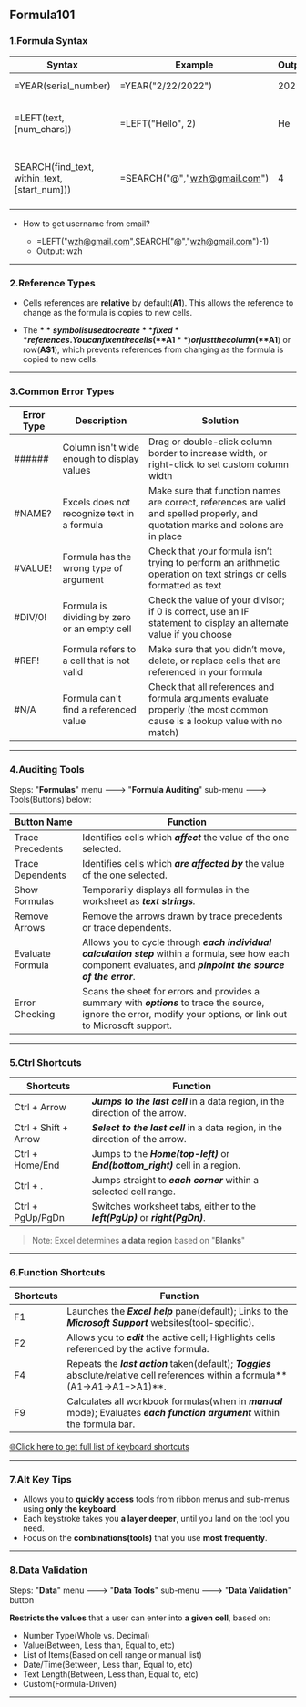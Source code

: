 ## Formula101

### 1.Formula Syntax

| Syntax                                       | Example                      | Output | Description                                          |
| -------------------------------------------- | ---------------------------- | ------ | ---------------------------------------------------- |
| =YEAR(serial_number)                         | =YEAR("2/22/2022")           | 2022   | Get year of date                                     |
| =LEFT(text, [num_chars])                     | =LEFT("Hello", 2)            | He     | Get characters of text from left                     |
| SEARCH(find_text, within_text, [start_num])) | =SEARCH("@","wzh@gmail.com") | 4      | Get the order of the specified character in the text |

- How to get username from email?

  - =LEFT("wzh@gmail.com",SEARCH("@","wzh@gmail.com")-1)
  - Output: wzh

------

### 2.Reference Types

- Cells references are **relative** by default(**A1**). This allows the reference to change as the formula is copies to new cells.

- The **$** symbol is used to create **fixed** references. You can fix entire cells(**$A$1**) or just the column(**$A1**) or row(**A$1**), which prevents references from changing as the formula is copied to new cells.


------

### 3.Common Error Types

| Error Type | Description                                  | Solution                                                     |
| ---------- | -------------------------------------------- | ------------------------------------------------------------ |
| ######     | Column isn't wide enough to display values   | Drag or double-click column border to increase width, or right-click to set custom column width |
| #NAME?     | Excels does not recognize text in a formula  | Make sure that function names are correct, references are valid and spelled properly, and quotation marks and colons are in place |
| #VALUE!    | Formula has the wrong type of argument       | Check that your formula isn’t trying to perform an arithmetic operation on text strings or cells formatted as text |
| #DIV/0!    | Formula is dividing by zero or an empty cell | Check the value of your divisor; if 0 is correct, use an IF statement to display an alternate value if you choose |
| #REF!      | Formula refers to a cell that is not valid   | Make sure that you didn’t move, delete, or replace cells that are referenced in your formula |
| #N/A       | Formula can't find a referenced value        | Check that all references and formula arguments evaluate properly (the most common cause is a lookup value with no match) |

------

### 4.Auditing Tools

Steps: "**Formulas**" menu ---> "**Formula Auditing**" sub-menu ---> Tools(Buttons) below:

| Button Name      | Function                                                     |
| ---------------- | ------------------------------------------------------------ |
| Trace Precedents | Identifies cells which ***affect*** the value of the one selected. |
| Trace Dependents | Identifies cells which ***are affected by*** the value of the one selected. |
| Show Formulas    | Temporarily displays all formulas in the worksheet as ***text strings**.* |
| Remove Arrows    | Remove the arrows drawn by trace precedents or trace dependents. |
| Evaluate Formula | Allows you to cycle through ***each individual calculation step*** within a formula, see how each component evaluates, and ***pinpoint the source of the error***. |
| Error Checking   | Scans the sheet for errors and provides a summary with ***options*** to trace the source, ignore the error, modify your options, or link out to Microsoft support. |

------

### 5.Ctrl Shortcuts

| Shortcuts            | Function                                                     |
| -------------------- | ------------------------------------------------------------ |
| Ctrl + Arrow         | ***Jumps to the last cell*** in a data region, in the direction of the arrow. |
| Ctrl + Shift + Arrow | ***Select to the last cell*** in a data region, in the direction of the arrow. |
| Ctrl + Home/End      | Jumps to the ***Home(top-left)*** or ***End(bottom_right)*** cell in a region. |
| Ctrl + .             | Jumps straight to ***each corner*** within a selected cell range. |
| Ctrl + PgUp/PgDn     | Switches worksheet tabs, either to the ***left(PgUp)*** or ***right(PgDn)***. |

> Note: Excel determines **a data region** based on "**Blanks**"

------

### 6.Function Shortcuts

| Shortcuts | Function                                                     |
| --------- | ------------------------------------------------------------ |
| F1        | Launches the ***Excel help*** pane(default); Links to the ***Microsoft Support*** websites(tool-specific). |
| F2        | Allows you to ***edit*** the active cell; Highlights cells referenced by the active formula. |
| F4        | Repeats the ***last action*** taken(default); ***Toggles*** absolute/relative cell references within a formula**(A1->$A$1->A$1->$A1)**. |
| F9        | Calculates all workbook formulas(when in ***manual*** mode); Evaluates ***each function argument*** within the formula bar. |

[🌐Click here to get full list of keyboard shortcuts](https://exceljet.net/keyboard-shortcuts)

------

### 7.Alt Key Tips

- Allows you to **quickly access** tools from ribbon menus and sub-menus using **only the keyboard**.
- Each keystroke takes you **a layer deeper**, until you land on the tool you need.
- Focus on the **combinations(tools)** that you use **most frequently**.

------

### 8.Data Validation

Steps: "**Data**" menu ---> "**Data Tools**" sub-menu ---> "**Data Validation**" button

**Restricts the values** that a user can enter into **a given cell**, based on:

- Number Type(Whole vs. Decimal)
- Value(Between, Less than, Equal to, etc)
- List of Items(Based on cell range or manual list)
- Date/Time(Between, Less than, Equal to, etc)
- Text Length(Between, Less than, Equal to, etc)
- Custom(Formula-Driven)

------

